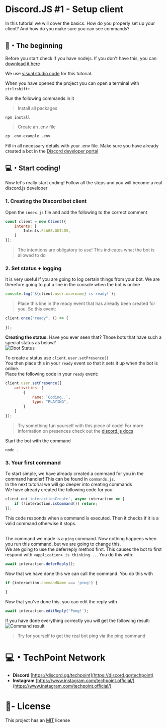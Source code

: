 # Discord.JS #1 - Setup client
In this tutorial we will cover the basics. How do you properly set up your client? And how do you make sure you can see commands? 

## 📝・The beginning
Before you start check if you have nodejs. If you don't have this, you can [download it here](https://nodejs.org/en/download/)

We use [visual studio code](https://code.visualstudio.com/download) for this tutorial.

When you have opened the project you can open a terminal with ` ctrl+shift+` `

Run the following commands in it
> Install all packages
```
npm install
```
> Create an .env file
```D
cp .env.example .env
```
Fill in all necessary details with your .env file.
Make sure you have already created a bot in the [Discord developer portal](https://discord.dev/)

## 💻・Start coding!
Now let's really start coding! Follow all the steps and you will become a real discord.js developer

### 1. Creating the Discord bot client
Open the `index.js` file and add the following to the correct comment
```js
const client = new Client({
    intents: [
        Intents.FLAGS.GUILDS,
    ]
});
```
> The intentions are obligatory to use! This indicates what the bot is allowed to do

### 2. Set status + logging
It is very useful if you are going to log certain things from your bot. We are therefore going to put a line in the console when the bot is online
```js
console.log(`${client.user.username} is ready!`);
```
> Place this line in the ready event that has already been created for you. So this event:
```js
client.once("ready", () => {
    
});
```

**Creating the status:**
Have you ever seen that? Those bots that have such a special status as below?<br/>
![Dbot Status](https://cdn.discordapp.com/attachments/841418077908238377/940226317243252777/unknown.png)

To create a status use `client.user.setPresence()` <br/>
You then place this in your `ready` event so that it sets it up when the bot is online. <br/>
Place the following code in your `ready` event:
```js
client.user.setPresence({
    activities: [
        {
            name: `Coding..`,
            type: "PLAYING",
        }
    ]
});
```
> Try something fun yourself with this piece of code! For more information on presences check out the [discord.js docs](https://discord.js.org/#/docs/discord.js/stable/class/ClientPresence)

Start the bot with the command
```
node .
```

### 3. Your first command
To start simple, we have already created a command for you in the command handler! This can be found in `commands.js`. </br>
In the next tutorial we will go deeper into creating commands </br>
We have already created the following code for you:
```js
client.on('interactionCreate', async interaction => {
    if (!interaction.isCommand()) return;
});
```
This code responds when a command is executed. Then it checks if it is a valid command otherwise it stops.</br></br>

The command we made is a `ping` command. Now nothing happens when you run this command, but we are going to change this.</br>
We are going to use the deferreply method first. This causes the bot to first respond with `<application> is thinking...`. You do this with:
```js
await interaction.deferReply();
```
Now that we have done this we can call the command. You do this with
```js
if (interaction.commandName === 'ping') {
    
}
```
Now that you've done this, you can edit the reply with
```js
await interaction.editReply('Pong!');
```
If you have done everything correctly you will get the following result:
![Command result](https://cdn.discordapp.com/attachments/814767825016193035/940230813117714442/unknown.png)

> Try for yourself to get the real bot ping via the ping command

# 💻・TechPoint Network
- **Discord** [https://discord.gg/techpoint](https://discord.gg/techpoint)
- **Instagram** [https://www.instagram.com/techpoint.official/](https://www.instagram.com/techpoint.official/)

# 📑- License
This project has an <a href="https://github.com/TechPoint-Official/Discord.js-Tutorials/blob/main/LICENSE">MIT</a> license